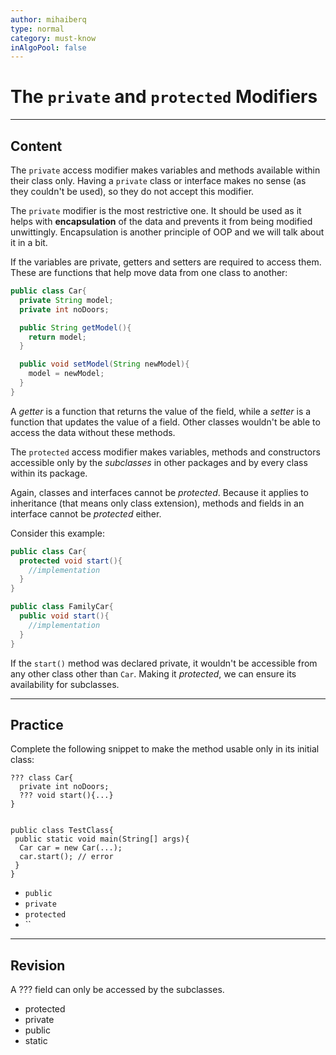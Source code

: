 ```yaml
---
author: mihaiberq
type: normal
category: must-know
inAlgoPool: false
---
```


# The `private` and `protected` Modifiers


---

## Content

The `private` access modifier makes variables and methods available within their class only. Having a `private` class or interface makes no sense (as they couldn't be used), so they do not accept this modifier. 

The `private` modifier is the most restrictive one. It should be used as it helps with **encapsulation** of the data and prevents it from being modified unwittingly. Encapsulation is another principle of OOP and we will talk about it in a bit.

If the variables are private, getters and setters are required to access them. These are functions that help move data from one class to another:

```java
public class Car{
  private String model;
  private int noDoors;

  public String getModel(){
    return model;
  }

  public void setModel(String newModel){
    model = newModel;
  }
}
```

A *getter* is a function that returns the value of the field, while a *setter* is a function that updates the value of a field. Other classes wouldn't be able to access the data without these methods.

The `protected` access modifier makes variables, methods and constructors accessible only by the *subclasses* in other packages and by every class within its package.

Again, classes and interfaces cannot be *protected*. Because it applies to inheritance (that means only class extension), methods and fields in an interface cannot be *protected* either.

Consider this example:

```java
public class Car{
  protected void start(){
    //implementation
  }
}

public class FamilyCar{
  public void start(){
    //implementation
  }
}
```

If the `start()` method was declared private, it wouldn't be accessible from any other class other than `Car`. Making it *protected*, we can ensure its availability for subclasses.


---

## Practice

Complete the following snippet to make the method usable only in its initial class:

    ??? class Car{
      private int noDoors;
      ??? void start(){...}
    }


    public class TestClass{
     public static void main(String[] args){
      Car car = new Car(...);
      car.start(); // error
     }
    }

* `public`
* `private`
* `protected`
* ``


---

## Revision

A ??? field can only be accessed by the subclasses.

* protected
* private
* public
* static
